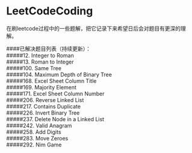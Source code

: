 # LeetCodeCoding
在刷leetcode过程中的一些题解，把它记录下来希望日后会对题目有更深的理解。



####已解决题目列表（持续更新）：
<br>
#####12. Integer to Roman
<br>
#####13. Roman to Integer
<br>
#####100. Same Tree
<br>
#####104. Maximum Depth of Binary Tree
<br>
#####168. Excel Sheet Column Title
<br>
#####169. Majority Element
<br>
#####171. Excel Sheet Column Number
<br>
#####206. Reverse Linked List
<br>
#####217. Contains Duplicate
<br>
#####226. Invert Binary Tree
<br>
#####237. Delete Node in a Linked List
<br>
#####242. Valid Anagram
<br>
#####258. Add Digits
<br>
#####283. Move Zeroes
<br>
#####292. Nim Game
